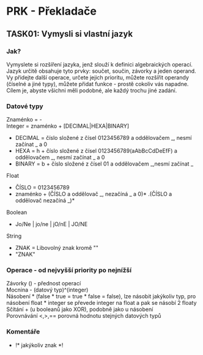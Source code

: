 # PRK - Překladače

## TASK01: Vymysli si vlastní jazyk
### Jak?
Vymyslete si rozšíření jazyka, jenž slouží k definici algebraických operací. Jazyk určitě obsahuje tyto prvky: součet, součin, závorky a jeden operand. Vy přidejte další operace, určete jejich prioritu, můžete rozšířit operandy (číselné a jiné typy), můžete přidat funkce - prostě cokoliv vás napadne. Cílem je, abyste všichni měli podobné, ale každý trochu jiné zadání.

### Datové typy
Znaménko = - \
Integer = znaménko + [DECIMAL|HEXA|BINARY] 
  - DECIMAL = číslo složené z čísel 0123456789 a  oddělovačem _, nesmí začínat _ a 0
  - HEXA = h + číslo složené z čísel 0123456789(aAbBcCdDeEfF) a oddělovačem _, nesmí začínat _  a 0 
  - BINARY = b + číslo složené z čísel 01 a oddělovačem _,nesmí začínat _ 

Float
  - ČÍSLO = 0123456789
  - znaménko + (ČÍSLO a oddělovač _, nezačíná _ a 0)* .(ČÍSLO a oddělovač nezačíná _)* 

Boolean 
  - Jo/Ne | jo/ne | jO/nE | JO/NE

String
  - ZNAK = Libovolný znak kromě ""
  - "ZNAK"


### Operace - od nejvyšší priority po nejnížší
Závorky () - přednost operací\
Mocnina - (datový typ)^(integer)\
Násobení * (false * true = true * false = false), lze násobit jakýkoliv typ, pro násobení float * integer se převede integer na float a pak se násobí 2 floaty\
Sčítání + (u booleanů jako XOR), podobně jako u násobení\
Porovnávání <,>,== porovná hodnotu stejných datových typů

### Komentáře
 - !* jakýkoliv znak *!